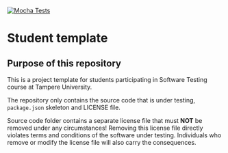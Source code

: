[![Mocha Tests](https://github.com/JValtteri/COMP.SE.200-2024-2025-1/actions/workflows/mocha_tests.yml/badge.svg)](https://github.com/JValtteri/COMP.SE.200-2024-2025-1/actions/workflows/mocha_tests.yml)

# Student template

## Purpose of this repository

This is a project template for students participating in Software Testing course
at Tampere University.

The repository only contains the source code that is under testing, `package.json` skeleton
and LICENSE file.

Source code folder contains a separate license file that must **NOT** be removed under any circumstances!
Removing this license file directly violates terms and conditions of the software under testing.
Individuals who remove or modify the license file will also carry the consequences.
